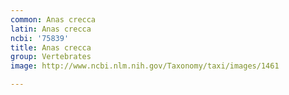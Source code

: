 ```yaml
---
common: Anas crecca
latin: Anas crecca
ncbi: '75839'
title: Anas crecca
group: Vertebrates
image: http://www.ncbi.nlm.nih.gov/Taxonomy/taxi/images/1461

---
```

